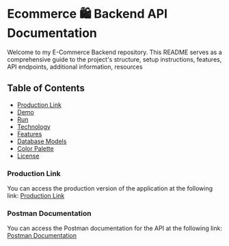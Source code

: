 
# Ecommerce 🛍️ Backend API Documentation

Welcome to my E-Commerce Backend repository. This README serves as a comprehensive guide to the project's structure, setup instructions, features, API endpoints, additional information, resources

## Table of Contents

- [Production Link](#ProductionLink)
- [Demo](#demo)
- [Run](#run)
- [Technology](#technology)
- [Features](#features)
- [Database Models](#database-models)
- [Color Palette](#color-palette)
- [License](#license)


### Production Link
You can access the production version of the application at the following link: [Production Link](e-commerce-seven-umber.vercel.app)
### Postman Documentation

You can access the Postman documentation for the API at the following link: [Postman Documentation](https://documenter.getpostman.com/view/26200257/2sAY4rF5hx)
